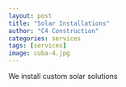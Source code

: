 ```yaml
---
layout: post
title: "Solar Installations"
author: "C4 Construction"
categories: services
tags: [services]
image: cuba-4.jpg
---
```


We install custom solar solutions
